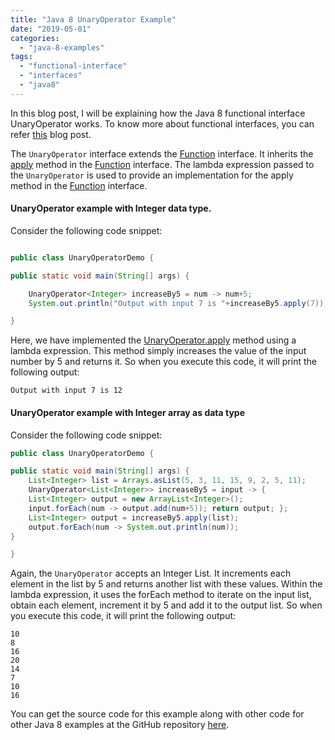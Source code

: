 ```yaml
---
title: "Java 8 UnaryOperator Example"
date: "2019-05-01"
categories: 
  - "java-8-examples"
tags: 
  - "functional-interface"
  - "interfaces"
  - "java8"
---
```


In this blog post, I will be explaining how the Java 8 functional interface UnaryOperator works. To know more about functional interfaces, you can refer [this](https://reshmabidikar.github.io/2019/03/java-8-functional-interface.html) blog post.

The `UnaryOperator` interface extends the [Function](https://reshmabidikar.github.io/2019/04/java-8-function-interface-example.html) interface. It inherits the [apply](https://docs.oracle.com/javase/8/docs/api/java/util/function/Function.html#apply-T-) method in the [Function](https://reshmabidikar.github.io/2019/04/java-8-function-interface-example.html) interface. The lambda expression passed to the `UnaryOperator` is used to provide an implementation for the apply method in the [Function](https://reshmabidikar.github.io/2019/04/java-8-function-interface-example.html) interface.

#### UnaryOperator example with Integer data type.

Consider the following code snippet:

````java

public class UnaryOperatorDemo {

public static void main(String[] args) {

    UnaryOperator<Integer> increaseBy5 = num -> num+5; 
    System.out.println("Output with input 7 is "+increaseBy5.apply(7)); }

}
````

Here, we have implemented the [UnaryOperator.apply](https://docs.oracle.com/javase/8/docs/api/java/util/function/Function.html#apply-T-) method using a lambda expression. This method simply increases the value of the input number by 5 and returns it. So when you execute this code, it will print the following output:

```
Output with input 7 is 12
```

#### UnaryOperator example with Integer array as data type

Consider the following code snippet:

````java
public class UnaryOperatorDemo {

public static void main(String[] args) {   
    List<Integer> list = Arrays.asList(5, 3, 11, 15, 9, 2, 5, 11);
    UnaryOperator<List<Integer>> increaseBy5 = input -> { 
    List<Integer> output = new ArrayList<Integer>(); 
    input.forEach(num -> output.add(num+5)); return output; }; 
    List<Integer> output = increaseBy5.apply(list); 
    output.forEach(num -> System.out.println(num));
}

}

````

Again, the `UnaryOperator` accepts an Integer List. It increments each element in the list by 5 and returns another list with these values. Within the lambda expression, it uses the forEach method to iterate on the input list, obtain each element, increment it by 5 and add it to the output list. So when you execute this code, it will print the following output:

```
10
8
16
20
14
7
10
16
```

You can get the source code for this example along with other code for other Java 8 examples at the GitHub repository [here](https://github.com/reshmabidikar/Java8Demo).
